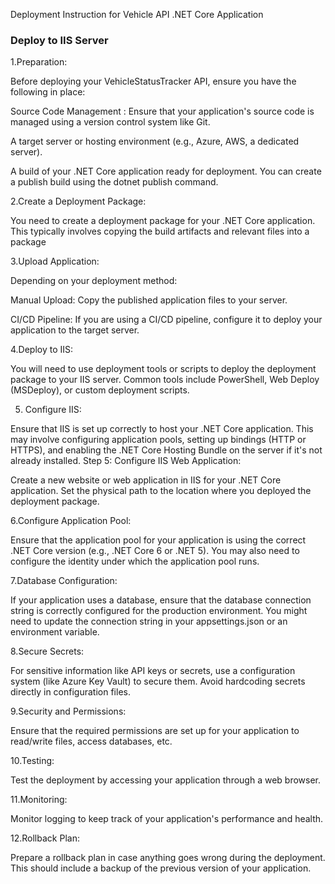 
Deployment Instruction for Vehicle API .NET Core Application

### Deploy to IIS Server
1.Preparation:

Before deploying your VehicleStatusTracker API, ensure you have the following in place:

Source Code Management :
Ensure that your application's source code is managed using a version control system like Git.

A target server or hosting environment (e.g., Azure, AWS, a dedicated server).

A build of your .NET Core application ready for deployment. You can create a publish build using the dotnet publish command.

2.Create a Deployment Package:

You need to create a deployment package for your .NET Core application. This typically involves copying the build artifacts and relevant files into a package

3.Upload Application:

Depending on your deployment method:

Manual Upload: Copy the published application files to your server.

CI/CD Pipeline: If you are using a CI/CD pipeline, configure it to deploy your application to the target server.

4.Deploy to IIS:

You will need to use deployment tools or scripts to deploy the deployment package to your IIS server. Common tools include PowerShell, Web Deploy (MSDeploy), or custom deployment scripts.

5. Configure IIS:

Ensure that IIS is set up correctly to host your .NET Core application. This may involve configuring application pools, setting up bindings (HTTP or HTTPS), and enabling the .NET Core Hosting Bundle on the server if it's not already installed.
Step 5: Configure IIS Web Application:

Create a new website or web application in IIS for your .NET Core application.
Set the physical path to the location where you deployed the deployment package.

6.Configure Application Pool:

Ensure that the application pool for your application is using the correct .NET Core version (e.g., .NET Core 6 or .NET 5).
You may also need to configure the identity under which the application pool runs.


7.Database Configuration:

If your application uses a database, ensure that the database connection string is correctly configured for the production environment. You might need to update the connection string in your appsettings.json or an environment variable.

8.Secure Secrets:

For sensitive information like API keys or secrets, use a configuration system (like Azure Key Vault) to secure them. Avoid hardcoding secrets directly in configuration files.


9.Security and Permissions:

Ensure that the required permissions are set up for your application to read/write files, access databases, etc.

10.Testing:

Test the deployment by accessing your application through a web browser.

11.Monitoring:

Monitor logging to keep track of your application's performance and health.

12.Rollback Plan:

Prepare a rollback plan in case anything goes wrong during the deployment. This should include a backup of the previous version of your application.
